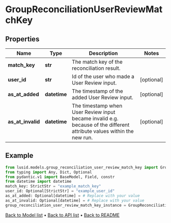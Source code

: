 # GroupReconciliationUserReviewMatchKey

## Properties
Name | Type | Description | Notes
------------ | ------------- | ------------- | -------------
**match_key** | **str** | The match key of the reconciliation result. | 
**user_id** | **str** | Id of the user who made a User Review input. | [optional] 
**as_at_added** | **datetime** | The timestamp of the added User Review input. | [optional] 
**as_at_invalid** | **datetime** | The timestamp when User Review input became invalid e.g. because of the different attribute values within the new run. | [optional] 
## Example

```python
from lusid.models.group_reconciliation_user_review_match_key import GroupReconciliationUserReviewMatchKey
from typing import Any, Dict, Optional
from pydantic.v1 import BaseModel, Field, constr
from datetime import datetime
match_key: StrictStr = "example_match_key"
user_id: Optional[StrictStr] = "example_user_id"
as_at_added: Optional[datetime] = # Replace with your value
as_at_invalid: Optional[datetime] = # Replace with your value
group_reconciliation_user_review_match_key_instance = GroupReconciliationUserReviewMatchKey(match_key=match_key, user_id=user_id, as_at_added=as_at_added, as_at_invalid=as_at_invalid)

```

[Back to Model list](../README.md#documentation-for-models) &#8226; [Back to API list](../README.md#documentation-for-api-endpoints) &#8226; [Back to README](../README.md)

